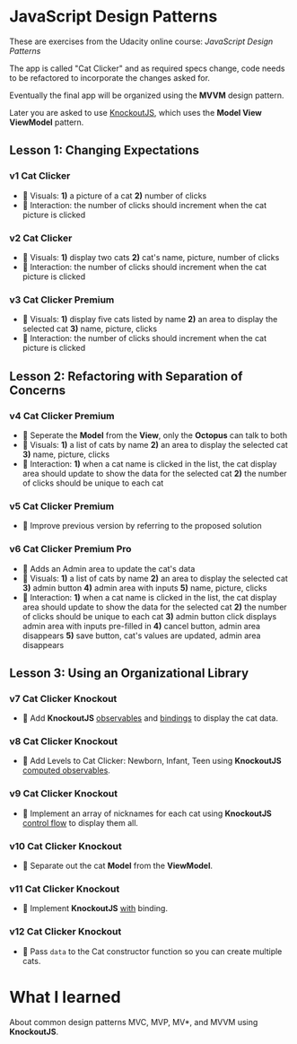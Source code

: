 # JavaScript Design Patterns

These are exercises from the Udacity online course: _JavaScript Design Patterns_

The app is called "Cat Clicker" and as required specs change, code needs to be refactored to incorporate the changes asked for.

Eventually the final app will be organized using the **MVVM** design pattern.

Later you are asked to use [KnockoutJS](http://knockoutjs.com/), which uses the **Model View ViewModel** pattern.

## Lesson 1: Changing Expectations
### v1 Cat Clicker
* :small_blue_diamond: Visuals: **1)** a picture of a cat **2)** number of clicks
* :small_orange_diamond: Interaction: the number of clicks should increment when the cat picture is clicked

### v2 Cat Clicker
* :small_blue_diamond: Visuals: **1)** display two cats **2)** cat's name, picture, number of clicks
* :small_orange_diamond: Interaction: the number of clicks should increment when the cat picture is clicked

### v3 Cat Clicker Premium
* :small_blue_diamond: Visuals: **1)** display five cats listed by name **2)** an area to display the selected cat **3)** name, picture, clicks
* :small_orange_diamond: Interaction: the number of clicks should increment when the cat picture is clicked

## Lesson 2: Refactoring with Separation of Concerns
### v4 Cat Clicker Premium
* :small_red_triangle: Seperate the **Model** from the **View**, only the **Octopus** can talk to both
* :small_blue_diamond: Visuals: **1)** a list of cats by name **2)** an area to display the selected cat **3)** name, picture, clicks
* :small_orange_diamond: Interaction: **1)** when a cat name is clicked in the list, the cat display area should update to show the data for the selected cat **2)** the number of clicks should be unique to each cat

### v5 Cat Clicker Premium
* :small_red_triangle: Improve previous version by referring to the proposed solution

### v6 Cat Clicker Premium Pro
* :small_red_triangle: Adds an Admin area to update the cat's data
* :small_blue_diamond: Visuals: **1)** a list of cats by name **2)** an area to display the selected cat **3)** admin button **4)** admin area with inputs **5)** name, picture, clicks
* :small_orange_diamond: Interaction: **1)** when a cat name is clicked in the list, the cat display area should update to show the data for the selected cat **2)** the number of clicks should be unique to each cat **3)** admin button click displays admin area with inputs pre-filled in **4)** cancel button, admin area disappears **5)** save button, cat's values are updated, admin area disappears

## Lesson 3: Using an Organizational Library
### v7 Cat Clicker Knockout
* :small_red_triangle: Add **KnockoutJS** [observables](http://knockoutjs.com/documentation/observables.html) and [bindings](http://knockoutjs.com/documentation/text-binding.html) to display the cat data.

### v8 Cat Clicker Knockout
* :small_red_triangle: Add Levels to Cat Clicker: Newborn, Infant, Teen using **KnockoutJS** [computed observables](http://knockoutjs.com/documentation/computedObservables.html).

### v9 Cat Clicker Knockout
* :small_red_triangle: Implement an array of nicknames for each cat using **KnockoutJS** [control flow](http://knockoutjs.com/documentation/foreach-binding.html) to display them all.

### v10 Cat Clicker Knockout
* :small_red_triangle: Separate out the cat **Model** from the **ViewModel**.

### v11 Cat Clicker Knockout
* :small_red_triangle: Implement **KnockoutJS** [with](http://knockoutjs.com/documentation/with-binding.html) binding.

### v12 Cat Clicker Knockout
* :small_red_triangle: Pass `data` to the Cat constructor function so you can create multiple cats.

# What I learned

About common design patterns MVC, MVP, MV*, and MVVM using __KnockoutJS__.